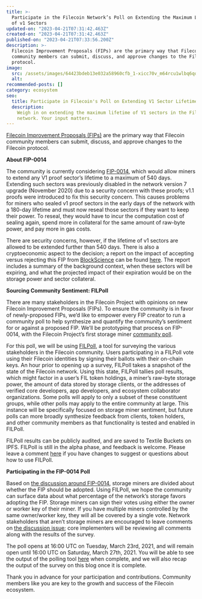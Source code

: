 ```yaml
---
title: >-
  Participate in the Filecoin Network’s Poll on Extending the Maximum Lifetime
  of v1 Sectors
updated-on: "2023-04-21T07:31:42.463Z"
created-on: "2023-04-21T07:31:42.463Z"
published-on: "2023-04-21T07:33:56.200Z"
description: >-
  Filecoin Improvement Proposals (FIPs) are the primary way that Filecoin
  community members can submit, discuss, and approve changes to the Filecoin
  protocol.
image:
  src: /assets/images/64423bdeb13e032a58960cfb_1-xicc70v_m64rcu1wlbq6qq.png
  alt:
recommended-posts: []
category: ecosystem
seo:
  title: Participate in Filecoin's Poll on Extending V1 Sector Lifetime
  description:
    Weigh in on extending the maximum lifetime of V1 sectors in the Filecoin
    network. Your input matters.
---
```


[Filecoin Improvement Proposals (FIPs)](https://github.com/filecoin-project/FIPs/blob/master/FIPS/fip-0001.md) are the primary way that Filecoin community members can submit, discuss, and approve changes to the Filecoin protocol.

**About FIP-0014**

The community is currently considering [FIP-0014](https://github.com/filecoin-project/FIPs/blob/master/FIPS/fip-0014.md), which would allow miners to extend any V1 proof sector’s lifetime to a maximum of 540 days. Extending such sectors was previously disabled in the network version 7 upgrade (November 2020) due to a security concern with these proofs; v1.1 proofs were introduced to fix this security concern. This causes problems for miners who sealed v1 proof sectors in the early days of the network with a 180-day lifetime and must now reseal those sectors if they want to keep their power. To reseal, they would have to incur the computation cost of sealing again, spend more in collateral for the same amount of raw-byte power, and pay more in gas costs.

There are security concerns, however, if the lifetime of v1 sectors are allowed to be extended further than 540 days. There is also a cryptoeconomic aspect to the decision; a report on the impact of accepting versus rejecting this FIP from [BlockScience](https://github.com/BlockScience) can be found [here](https://github.com/filecoin-project/FIPs/issues/56#issuecomment-804841505). The report includes a summary of the background context, when these sectors will be expiring, and what the projected impact of their expiration would be on the storage power and sector collateral.

**Sourcing Community Sentiment: FILPoll**

There are many stakeholders in the Filecoin Project with opinions on new Filecoin Improvement Proposals (FIPs). To ensure the community is in favor of newly-proposed FIPs, we’d like to empower every FIP creator to run a community poll to help synthesize and quantify the community’s sentiment for or against a proposed FIP. We’ll be prototyping that process on FIP-0014, with the Filecoin Project’s first storage miner [community poll](https://filpoll.io/poll/7).

For this poll, we will be using [FILPoll](https://filpoll.io/), a tool for surveying the various stakeholders in the Filecoin community. Users participating in a FILPoll vote using their Filecoin identities by signing their ballots with their on-chain keys. An hour prior to opening up a survey, FILPoll takes a snapshot of the state of the Filecoin network. Using this state, FILPoll tallies poll results, which might factor in a user’s FIL token holdings, a miner’s raw-byte storage power, the amount of data stored by storage clients, or the addresses of verified core developers, app developers, and ecosystem collaborator organizations. Some polls will apply to only a subset of these constituent groups, while other polls may apply to the entire community at large. This instance will be specifically focused on storage miner sentiment, but future polls can more broadly synthesize feedback from clients, token holders, and other community members as that functionality is tested and enabled in FILPoll.

FILPoll results can be publicly audited, and are saved to Textile Buckets on IPFS. FILPoll is still in the alpha phase, and feedback is welcome. Please leave a comment [here](https://github.com/filecoin-project/community/discussions/113) if you have changes to suggest or questions about how to use FILPoll.

**Participating in the FIP-0014 Poll**

Based on [the discussion around FIP-0014](https://github.com/filecoin-project/FIPs/issues/56), storage miners are divided about whether the FIP should be adopted. Using FILPoll, we hope the community can surface data about what percentage of the network’s storage favors adopting the FIP. Storage miners can sign their votes using either the owner or worker key of their miner. If you have multiple miners controlled by the same owner/worker key, they will all be covered by a single vote. Network stakeholders that aren’t storage miners are encouraged to leave comments on [the discussion issue](https://github.com/filecoin-project/FIPs/issues/56); core implementers will be reviewing all comments along with the results of the survey.

The poll opens at 16:00 UTC on Tuesday, March 23rd, 2021, and will remain open until 16:00 UTC on Saturday, March 27th, 2021. You will be able to see the output of the polling tool [here](https://filpoll.io/poll/7) when complete, and we will also recap the output of the survey on this blog once it is complete.

Thank you in advance for your participation and contributions. Community members like you are key to the growth and success of the Filecoin ecosystem.
